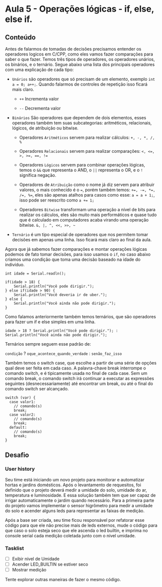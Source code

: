 # Aula 5 - Operações lógicas - if, else, else if.

## Conteúdo

Antes de falarmos de tomadas de decisões precisamos entender os operadores logicos em C/CPP, como eles vamos fazer comparações para saber o que fazer. Temos três tipos de operadores, os operadores unários, os binários, e o ternário. Segue abaixo uma lista dos principais operadores com uma explicação de cada tipo:

- `Unários` são operadores que só precisam de um elemento, exemplo `int a = 0; a++;`. Quando falarmos de controles de repetição isso ficará mais claro.

  * `++` Incrementa valor

  * `--` Decrementa valor

- `Binários` São operadores que dependem de dois elementos, esses operadores também tem suas subcategorias: aritméticos, relacionais, lógicos, de atribuição ou bitwise.

  - Operadores `Aritméticos` servem para realizar cálculos: `+, -, *, /, %`

  - Operadores `Relacionais` servem para realizar comparações: `<, <=, >, >=, ==, !=`

  - Operadores `Lógicos` servem para combinar operações lógicas, temos o `&&` que representa o AND, o `||` representa o OR, e o `!` significa negação.

  - Operadores de `Atribuição` como o nome já diz servem para atribuir valores, o mais conhecido é o `=`, porém também temos: `+=, -=, *=, /=, %=`, eles são apenas atalhos para casos como esse: `a = a + 1;`, isso pode ser reescrito como `a += 1;`

  - Operadores `Bitwise` transformam uma operação a nível de bits para realizar os cálculos, eles são muito mais performáticos e quase tudo que é calculado em computadores acaba virando uma operação bitwise. `&, |, ^, <<, >>, ~`

- `Ternário` é um tipo especial de operadores que nos permitem tomar decisões em apenas uma linha. Isso ficará mais claro ao final da aula.

Agora que já sabemos fazer comparações e montar operações lógicas podemos de fato tomar decisões, para isso usamos o `if`, no caso abaixo criamos uma condição que toma uma decisão baseado na idade do indivíduo.

```
int idade = Serial.readln();

if(idade > 18) {
    Serial.println("Você pode dirigir.");
} else if(idade > 90) {
    Serial.println("Você deveria ir de uber.");
} else {
    Serial.println("Você ainda não pode dirigir.");
}
```

Como falamos anteriormente também temos ternários, que são operadores para fazer um if e else simples em uma linha.

```
idade > 18 ? Serial.println("Você pode dirigir."); : Serial.println("Você ainda não pode dirigir.");
```

Ternários sempre seguem esse padrão de:

`condição` ? `oque_acontece_quando_verdade` : `senão_faz_isso`

Também temos o switch case, que escolhe a partir de uma série de opções qual deve ser feita em cada caso.
A palavra-chave break interrompe o comando switch, e é tipicamente usada no final de cada case. Sem um comando break, o comando switch irá continuar a executar as expressões seguintes (desnecessariamente) até encontrar um break, ou até o final do comando switch ser alcançado.

```
switch (var) {
  case valor1:
    // comando(s)
    break;
  case valor2:
    // comando(s)
    break;
  default:
    // comando(s)
    break;
}
```

## Desafio

### User history

Seu time está iniciando um novo projeto para monitorar e automatizar hortas e jardins domésticos. Após o levantamento de requesitos, foi definido que o projeto deverá medir a umidade do solo, umidade do ar, temperatura e luminosidade. E essa solução também tem que ser capaz de irrigar automaticamente o jardim quando necessário.
Para a primeira parte do projeto vamos implementar o sensor higrômetro para medir a umidade do solo e acender alguns leds para representar as faixas de medição.

Após a base ser criada, seu time ficou responsável por refatorar esse código para que ele não precise mais de leds externos, mude o código para que caso o solo esteja seco que ele ascenda o led builtin, e imprima no console serial cada medição coletada junto com o nível umidade.

### Tasklist

* [ ] Exibir nível de Umidade
* [ ] Acender LED_BUILTIN se estiver seco
* [ ] Mostrar medição

Tente explorar outras maneiras de fazer o mesmo código.
